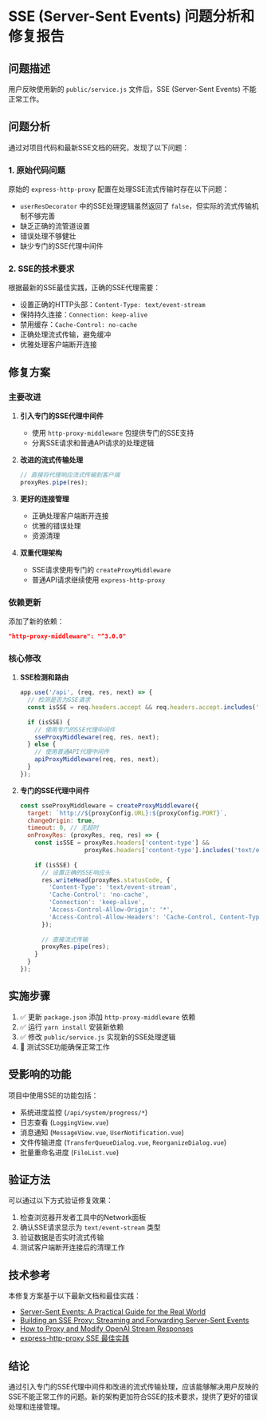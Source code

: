 # SSE (Server-Sent Events) 问题分析和修复报告

## 问题描述

用户反映使用新的 `public/service.js` 文件后，SSE (Server-Sent Events) 不能正常工作。

## 问题分析

通过对项目代码和最新SSE文档的研究，发现了以下问题：

### 1. 原始代码问题

原始的 `express-http-proxy` 配置在处理SSE流式传输时存在以下问题：

- `userResDecorator` 中的SSE处理逻辑虽然返回了 `false`，但实际的流式传输机制不够完善
- 缺乏正确的流管道设置
- 错误处理不够健壮
- 缺少专门的SSE代理中间件

### 2. SSE的技术要求

根据最新的SSE最佳实践，正确的SSE代理需要：

- 设置正确的HTTP头部：`Content-Type: text/event-stream`
- 保持持久连接：`Connection: keep-alive`
- 禁用缓存：`Cache-Control: no-cache`
- 正确处理流式传输，避免缓冲
- 优雅处理客户端断开连接

## 修复方案

### 主要改进

1. **引入专门的SSE代理中间件**
   - 使用 `http-proxy-middleware` 包提供专门的SSE支持
   - 分离SSE请求和普通API请求的处理逻辑

2. **改进的流式传输处理**
   ```javascript
   // 直接将代理响应流式传输到客户端
   proxyRes.pipe(res);
   ```

3. **更好的连接管理**
   - 正确处理客户端断开连接
   - 优雅的错误处理
   - 资源清理

4. **双重代理架构**
   - SSE请求使用专门的 `createProxyMiddleware`
   - 普通API请求继续使用 `express-http-proxy`

### 依赖更新

添加了新的依赖：
```json
"http-proxy-middleware": "^3.0.0"
```

### 核心修改

1. **SSE检测和路由**
   ```javascript
   app.use('/api', (req, res, next) => {
     // 检测是否为SSE请求
     const isSSE = req.headers.accept && req.headers.accept.includes('text/event-stream');
     
     if (isSSE) {
       // 使用专门的SSE代理中间件
       sseProxyMiddleware(req, res, next);
     } else {
       // 使用普通API代理中间件
       apiProxyMiddleware(req, res, next);
     }
   });
   ```

2. **专门的SSE代理中间件**
   ```javascript
   const sseProxyMiddleware = createProxyMiddleware({
     target: `http://${proxyConfig.URL}:${proxyConfig.PORT}`,
     changeOrigin: true,
     timeout: 0, // 无超时
     onProxyRes: (proxyRes, req, res) => {
       const isSSE = proxyRes.headers['content-type'] && 
                     proxyRes.headers['content-type'].includes('text/event-stream');
       
       if (isSSE) {
         // 设置正确的SSE响应头
         res.writeHead(proxyRes.statusCode, {
           'Content-Type': 'text/event-stream',
           'Cache-Control': 'no-cache',
           'Connection': 'keep-alive',
           'Access-Control-Allow-Origin': '*',
           'Access-Control-Allow-Headers': 'Cache-Control, Content-Type, Authorization'
         });
         
         // 直接流式传输
         proxyRes.pipe(res);
       }
     }
   });
   ```

## 实施步骤

1. ✅ 更新 `package.json` 添加 `http-proxy-middleware` 依赖
2. ✅ 运行 `yarn install` 安装新依赖
3. ✅ 修改 `public/service.js` 实现新的SSE处理逻辑
4. 🔄 测试SSE功能确保正常工作

## 受影响的功能

项目中使用SSE的功能包括：
- 系统进度监控 (`/api/system/progress/*`)
- 日志查看 (`LoggingView.vue`)
- 消息通知 (`MessageView.vue`, `UserNotification.vue`)
- 文件传输进度 (`TransferQueueDialog.vue`, `ReorganizeDialog.vue`)
- 批量重命名进度 (`FileList.vue`)

## 验证方法

可以通过以下方式验证修复效果：

1. 检查浏览器开发者工具中的Network面板
2. 确认SSE请求显示为 `text/event-stream` 类型
3. 验证数据是否实时流式传输
4. 测试客户端断开连接后的清理工作

## 技术参考

本修复方案基于以下最新文档和最佳实践：

- [Server-Sent Events: A Practical Guide for the Real World](https://tigerabrodi.blog/server-sent-events-a-practical-guide-for-the-real-world)
- [Building an SSE Proxy: Streaming and Forwarding Server-Sent Events](https://medium.com/@sercan.celenk/building-an-sse-proxy-in-go-streaming-and-forwarding-server-sent-events-1c951d3acd70)
- [How to Proxy and Modify OpenAI Stream Responses](https://medium.com/@TechTim42/how-to-proxy-and-modify-openai-stream-responses-for-enhanced-user-experience-82cb9ed29b46)
- [express-http-proxy SSE 最佳实践](https://tigerabrodi.blog/server-sent-events-a-practical-guide-for-the-real-world)

## 结论

通过引入专门的SSE代理中间件和改进的流式传输处理，应该能够解决用户反映的SSE不能正常工作的问题。新的架构更加符合SSE的技术要求，提供了更好的错误处理和连接管理。